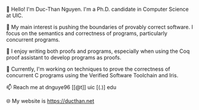 👋 Hello! I'm Duc-Than Nguyen. I'm a Ph.D. candidate in Computer Science at UIC.

🔬 My main interest is pushing the boundaries of provably correct software. I focus on the semantics and correctness of programs, particularly concurrent programs.

👀 I enjoy writing both proofs and programs, especially when using the Coq proof assistant to develop programs as proofs.

💞️ Currently, I'm working on techniques to prove the correctness of concurrent C programs using the Verified Software Toolchain and Iris.

📫 Reach me at dnguye96 [[@t]] uic [(.)] edu

🌐 My website is https://ducthan.net
